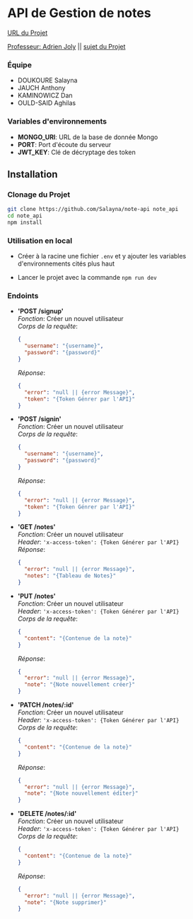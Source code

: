 # API de Gestion de notes

[URL du Projet](https://note-api-2021.herokuapp.com/)

[Professeur: Adrien Joly](https://adrienjoly.com/) ||
[sujet du Projet](https://adrienjoly.com/cours-nodejs/00-projet/)

### Équipe

- DOUKOURE Salayna
- JAUCH Anthony
- KAMINOWICZ Dan
- OULD-SAID Aghilas

### Variables d'environnements

- **MONGO_URI**: URL de la base de donnée Mongo
- **PORT**: Port d'écoute du serveur
- **JWT_KEY**: Clé de décryptage des token

## Installation

### Clonage du Projet

```sh
git clone https://github.com/Salayna/note-api note_api
cd note_api
npm install
```

### Utilisation en local

- Créer à la racine une fichier `.env` et y ajouter les variables d'environnements cités plus haut

- Lancer le projet avec la commande `npm run dev`

### Endoints

- **'POST /signup'**  
  _Fonction_: Créer un nouvel utilisateur  
  _Corps de la requête_:
  ```json
  {
    "username": "{username}",
    "password": "{password}"
  }
  ```
  _Réponse_:
  ```json
  {
    "error": "null || {error Message}",
    "token": "{Token Génrer par l'API}"
  }
  ```
- **'POST /signin'**  
  _Fonction_: Créer un nouvel utilisateur  
  _Corps de la requête_:
  ```json
  {
    "username": "{username}",
    "password": "{password}"
  }
  ```
  _Réponse_:
  ```json
  {
    "error": "null || {error Message}",
    "token": "{Token Génrer par l'API}"
  }
  ```
- **'GET /notes'**  
  _Fonction_: Créer un nouvel utilisateur  
  _Header_: `'x-access-token': {Token Générer par l'API}`  
  _Réponse_:

  ```json
  {
    "error": "null || {error Message}",
    "notes": "{Tableau de Notes}"
  }
  ```

- **'PUT /notes'**  
  _Fonction_: Créer un nouvel utilisateur  
  _Header_: `'x-access-token': {Token Générer par l'API}`  
  _Corps de la requête_:

  ```json
  {
    "content": "{Contenue de la note}"
  }
  ```

  _Réponse_:

  ```json
  {
    "error": "null || {error Message}",
    "note": "{Note nouvellement créer}"
  }
  ```

- **'PATCH /notes/:id'**  
  _Fonction_: Créer un nouvel utilisateur  
  _Header_: `'x-access-token': {Token Générer par l'API}`  
  _Corps de la requête_:

  ```json
  {
    "content": "{Contenue de la note}"
  }
  ```

  _Réponse_:

  ```json
  {
    "error": "null || {error Message}",
    "note": "{Note nouvellement éditer}"
  }
  ```

- **'DELETE /notes/:id'**  
  _Fonction_: Créer un nouvel utilisateur  
  _Header_: `'x-access-token': {Token Générer par l'API}`  
  _Corps de la requête_:

  ```json
  {
    "content": "{Contenue de la note}"
  }
  ```

  _Réponse_:

  ```json
  {
    "error": "null || {error Message}",
    "note": "{Note supprimer}"
  }
  ```

